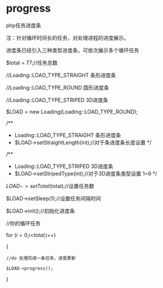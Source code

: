 # progress
php任务进度条

注：针对循环时间长的任务，对处理进程的进度展示。

进度条已经引入三种类型进度条，可依次展示多个循环任务

$total = 77;//任务总数

//Loading::LOAD_TYPE_STRAIGHT 条形进度条

//Loading::LOAD_TYPE_ROUND 圆形进度条

//Loading::LOAD_TYPE_STRIPED 3D进度条

$LOAD = new Loading(Loading::LOAD_TYPE_ROUND);


/**
 *  Loading::LOAD_TYPE_STRAIGHT 条形进度条
 *  $LOAD->setStraightLength(int);//对于条进度条长度设置
 */


/**
 *  Loading::LOAD_TYPE_STRIPED 3D进度条
 *  $LOAD->setStripedType(int);//对于3D进度条类型设置 1~9
 */


$LOAD->setTotal($total);//设置任务数

$LOAD->setSleep(1);//设置任务间隔时间

$LOAD->init();//初始化进度条

//你的循环任务

for ($i=0;$i<$total;$i++)

{

    //do 处理完成一条任务，进度更新

    $LOAD->progress();

}



